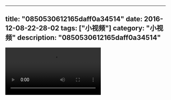 
---
title: "0850530612165daff0a34514"
date: 2016-12-08-22-28-02
tags: ["小视频"]
category: "小视频"
description: "0850530612165daff0a34514"
---
<video src="http://ohtsqip0g.bkt.clouddn.com/0850530612165daff0a34514.mp4" controls="controls"></video>
